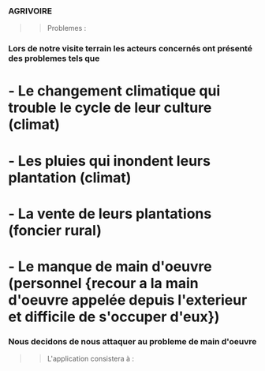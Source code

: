 ### AGRIVOIRE

>> Problemes :

### Lors de notre visite terrain les acteurs concernés ont présenté des problemes tels que

# - Le changement climatique qui trouble le cycle de leur culture (climat)
# - Les pluies qui inondent leurs plantation (climat)
# - La vente de leurs plantations (foncier rural)
# - Le manque de main d'oeuvre (personnel {recour a la main d'oeuvre appelée depuis l'exterieur et difficile de s'occuper d'eux})

### Nous decidons de nous attaquer au probleme de main d'oeuvre

>> L'application consistera à :



 
 
 
 
